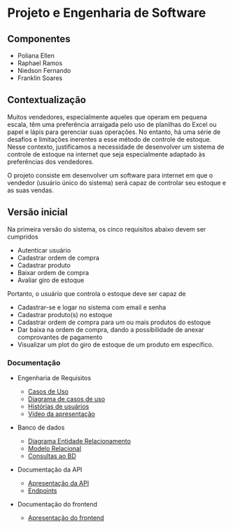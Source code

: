 # Projeto e Engenharia de Software

## Componentes

- Poliana Ellen
- Raphael Ramos
- Niedson Fernando
- Franklin Soares

## Contextualização

Muitos vendedores, especialmente aqueles que operam em pequena escala, têm uma preferência arraigada pelo uso de planilhas do Excel ou papel e lápis para gerenciar suas operações. No entanto, há uma série de desafios e limitações inerentes a esse método de controle de estoque. Nesse contexto, justificamos a necessidade de desenvolver um sistema de controle de estoque na internet que seja especialmente adaptado às preferências dos vendedores.

O projeto consiste em desenvolver um software para internet em que o vendedor (usuário único do sistema) será capaz de controlar seu estoque e as suas vendas.

## Versão inicial

Na primeira versão do sistema, os cinco requisitos abaixo devem ser cumpridos

- Autenticar usuário
- Cadastrar ordem de compra
- Cadastrar produto
- Baixar ordem de compra
- Avaliar giro de estoque

Portanto, o usuário que controla o estoque deve ser capaz de

- Cadastrar-se e logar no sistema com email e senha
- Cadastrar produto(s) no estoque
- Cadastrar ordem de compra para um ou mais produtos do estoque
- Dar baixa na ordem de compra, dando a possibilidade de anexar comprovantes de pagamento
- Visualizar um plot do giro de estoque de um produto em específico. 

### Documentação

- Engenharia de Requisitos
    - [Casos de Uso](./CdU.md)
    - [Diagrama de casos de uso](./Diagrama%20CdU.pdf)
    - [Histórias de usuários](./HUs.md)
    - [Vídeo da apresentação](https://drive.google.com/file/d/10voitNwHleYkfHrKjGWaMnGzj_5zkVzp/view?pli=1)

- Banco de dados
    - [Diagrama Entidade Relacionamento](./BD-MER.pdf)
    - [Modelo Relacional](./BD-ER.pdf)
    - [Consultas ao BD](./QUERIES.md)

- Documentação da API
    - [Apresentação da API](./src/web-server/)
    - [Endpoints](https://documenter.getpostman.com/view/31179296/2s9YeN2UPQ)

- Documentação do frontend
    - [Apresentação do frontend](./src/site/)
